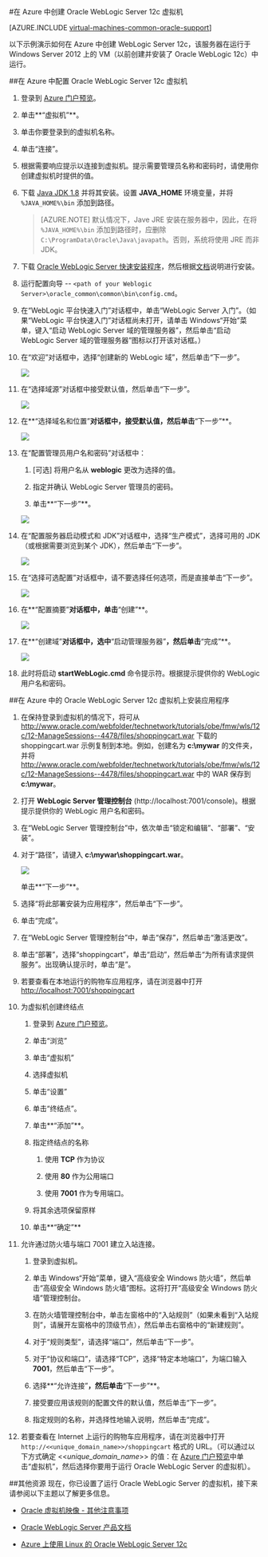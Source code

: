 <properties
	pageTitle="创建 Oracle WebLogic Server 12c VM | Azure"
	description="使用 Resource Manager 部署模型在 Azure 中创建运行于 Windows Server 2012 上的 Oracle WebLogic Server 12c 虚拟机。"
	services="virtual-machines-windows"
	authors="rickstercdn"
	manager="timlt"
	documentationCenter=""
	tags="azure-resource-manager"/>

<tags
	ms.service="virtual-machines-windows"
	ms.date="05/17/2016"
	wacn.date="07/11/2016"/>

#在 Azure 中创建 Oracle WebLogic Server 12c 虚拟机

[AZURE.INCLUDE [virtual-machines-common-oracle-support](../includes/virtual-machines-common-oracle-support.md)]

以下示例演示如何在 Azure 中创建 WebLogic Server 12c，该服务器在运行于 Windows Server 2012 上的 VM（以前创建并安装了 Oracle WebLogic 12c）中运行。

##在 Azure 中配置 Oracle WebLogic Server 12c 虚拟机

1. 登录到 [Azure 门户预览](https://portal.azure.cn/)。

2.	单击**“虚拟机”**。

3.	单击你要登录到的虚拟机名称。

4.	单击“连接”。

5.	根据需要响应提示以连接到虚拟机。提示需要管理员名称和密码时，请使用你创建虚拟机时提供的值。

6. 下载 [Java JDK 1.8](http://www.oracle.com/technetwork/java/javase/downloads/jdk8-downloads-2133151.html) 并将其安装。设置 **JAVA_HOME** 环境变量，并将 `%JAVA_HOME%\bin` 添加到路径。

	> [AZURE.NOTE] 默认情况下，Jave JRE 安装在服务器中，因此，在将 `%JAVA_HOME%\bin` 添加到路径时，应删除 `C:\ProgramData\Oracle\Java\javapath`。否则，系统将使用 JRE 而非 JDK。

7. 下载 [Oracle WebLogic Server 快速安装程序](http://www.oracle.com/technetwork/middleware/weblogic/downloads/wls-main-097127.html)，然后根据[文档](http://download.oracle.com/otn/nt/middleware/12c/1221/wls_1221_QuickInstaller_README.txt)说明进行安装。

8. 运行配置向导 -- `<path of your Weblogic Server>\oracle_common\common\bin\config.cmd`。

6.	在“WebLogic 平台快速入门”对话框中，单击“WebLogic Server 入门”。（如果“WebLogic 平台快速入门”对话框尚未打开，请单击 Windows“开始”菜单，键入“启动 WebLogic Server 域的管理服务器”，然后单击“启动 WebLogic Server 域的管理服务器”图标以打开该对话框。）

7.	在“欢迎”对话框中，选择“创建新的 WebLogic 域”，然后单击“下一步”。

	![](./media/virtual-machines-windows-create-oracle-weblogic-server-12c/image10.png)

8.	在“选择域源”对话框中接受默认值，然后单击“下一步”。

	![](./media/virtual-machines-windows-create-oracle-weblogic-server-12c/image11.png)

9.	在**“选择域名和位置”**对话框中，接受默认值，然后单击**“下一步”**。

	![](./media/virtual-machines-windows-create-oracle-weblogic-server-12c/image12.png)

10.	在“配置管理员用户名和密码”对话框中：

	1.	[可选] 将用户名从 **weblogic** 更改为选择的值。

	2.	指定并确认 WebLogic Server 管理员的密码。

	3.	单击**“下一步”**。

	![](./media/virtual-machines-windows-create-oracle-weblogic-server-12c/image13.png)

11.	在“配置服务器启动模式和 JDK”对话框中，选择“生产模式”，选择可用的 JDK（或根据需要浏览到某个 JDK），然后单击“下一步”。

	![](./media/virtual-machines-windows-create-oracle-weblogic-server-12c/image14.png)

12.	在“选择可选配置”对话框中，请不要选择任何选项，而是直接单击“下一步”。

	![](./media/virtual-machines-windows-create-oracle-weblogic-server-12c/image15.png)

13.	在**“配置摘要”**对话框中，单击**“创建”**。

	![](./media/virtual-machines-windows-create-oracle-weblogic-server-12c/image16.png)

14.	在**“创建域”**对话框中，选中**“启动管理服务器”**，然后单击**“完成”**。

	![](./media/virtual-machines-windows-create-oracle-weblogic-server-12c/image17.png)

15.	此时将启动 **startWebLogic.cmd** 命令提示符。根据提示提供你的 WebLogic 用户名和密码。

##在 Azure 中的 Oracle WebLogic Server 12c 虚拟机上安装应用程序
1.	在保持登录到虚拟机的情况下，将可从 http://www.oracle.com/webfolder/technetwork/tutorials/obe/fmw/wls/12c/12-ManageSessions--4478/files/shoppingcart.war 下载的 shoppingcart.war 示例复制到本地。例如，创建名为 **c:\\mywar** 的文件夹，并将 http://www.oracle.com/webfolder/technetwork/tutorials/obe/fmw/wls/12c/12-ManageSessions--4478/files/shoppingcart.war 中的 WAR 保存到 **c:\\mywar**。

2.	打开 **WebLogic Server 管理控制台** (http://localhost:7001/console)。根据提示提供你的 WebLogic 用户名和密码。

3.	在“WebLogic Server 管理控制台”中，依次单击“锁定和编辑”、“部署”、“安装”。

4.	对于“路径”，请键入 **c:\\mywar\\shoppingcart.war**。

	![](./media/virtual-machines-windows-create-oracle-weblogic-server-12c/image18.png)

	单击**“下一步”**。

5.	选择“将此部署安装为应用程序”，然后单击“下一步”。

6.	单击“完成”。

7.	在“WebLogic Server 管理控制台”中，单击“保存”，然后单击“激活更改”。

8.	单击“部署”，选择“shoppingcart”，单击“启动”，然后单击“为所有请求提供服务”。出现确认提示时，单击“是”。

9.	若要查看在本地运行的购物车应用程序，请在浏览器中打开 <http://localhost:7001/shoppingcart>

10.	为虚拟机创建终结点

	1. 登录到 [Azure 门户预览](https://portal.azure.cn/)。

	2.	单击“浏览”

	3.	单击“虚拟机”

	4.	选择虚拟机

	5.	单击“设置”

	6.	单击“终结点”。

	7.	单击**“添加”**。

	8.	指定终结点的名称

		1. 使用 **TCP** 作为协议

		2. 使用 **80** 作为公用端口

		3. 使用 **7001** 作为专用端口。

	9.	将其余选项保留原样

	10. 单击**“确定”**

11.	允许通过防火墙与端口 7001 建立入站连接。

	1.	登录到虚拟机。

	2.	单击 Windows“开始”菜单，键入“高级安全 Windows 防火墙”，然后单击“高级安全 Windows 防火墙”图标。这将打开“高级安全 Windows 防火墙”管理控制台。

	3.	在防火墙管理控制台中，单击左窗格中的“入站规则”（如果未看到“入站规则”，请展开左窗格中的顶级节点），然后单击右窗格中的“新建规则”。

	4.	对于“规则类型”，请选择“端口”，然后单击“下一步”。

	5.	对于“协议和端口”，请选择“TCP”，选择“特定本地端口”，为端口输入 **7001**，然后单击“下一步”。

	6.	选择**“允许连接”**，然后单击**“下一步”**。

	7.	接受要应用该规则的配置文件的默认值，然后单击“下一步”。

	8.	指定规则的名称，并选择性地输入说明，然后单击“完成”。

12.	若要查看在 Internet 上运行的购物车应用程序，请在浏览器中打开 `http://<<unique_domain_name>>/shoppingcart` 格式的 URL。（可以通过以下方式确定 <<*unique\_domain\_name*>> 的值：在 [Azure 门户预览](https://portal.azure.cn/)中单击“虚拟机”，然后选择你要用于运行 Oracle WebLogic Server 的虚拟机）。


##其他资源
现在，你已设置了运行 Oracle WebLogic Server 的虚拟机，接下来请参阅以下主题以了解更多信息。

-	[Oracle 虚拟机映像 - 其他注意事项](/documentation/articles/virtual-machines-windows-classic-oracle-considerations)

-	[Oracle WebLogic Server 产品文档](http://www.oracle.com/technetwork/middleware/weblogic/documentation/index.html)

-	[Azure 上使用 Linux 的 Oracle WebLogic Server 12c](http://www.oracle.com/technetwork/middleware/weblogic/learnmore/oracle-weblogic-on-azure-wp-2020930.pdf)

<!---HONumber=Mooncake_0704_2016-->